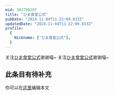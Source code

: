 ```yaml
---
mid: 392798297
title: "ひま食堂公式"
pubDate: "2024-11-04T11:22:09.013Z"
updatedDate: "2024-11-04T11:22:09.013Z"
profile:
  {
    Nickname: ["ひま食堂公式"],
  }
---
```


关注[ひま食堂公式](https://space.bilibili.com/392798297)谢谢喵~ 关注[ひま食堂公式](https://space.bilibili.com/392798297)谢谢喵~

## 此条目有待补充
你可以在[这里](https://github.com/Yuhanawa/VTuber.ICU-Content/edit/master/v/ひま食堂公式/index.md)编辑本文
